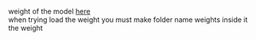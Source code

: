 weight of the model <a href="https://drive.google.com/drive/folders/1V3vTkzoXbeoZ5qULa0j7qjt6ciMo8FpZ?usp=drive_link" target="_blank">here</a> <br>
when trying load the weight  you must make folder name weights inside it the weight
